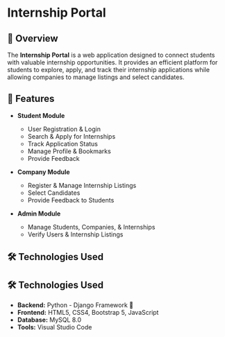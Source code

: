 # Internship Portal

## 📌 Overview
The **Internship Portal** is a web application designed to connect students with valuable internship opportunities. It provides an efficient platform for students to explore, apply, and track their internship applications while allowing companies to manage listings and select candidates.

## 🚀 Features
- **Student Module**
  - User Registration & Login
  - Search & Apply for Internships
  - Track Application Status
  - Manage Profile & Bookmarks
  - Provide Feedback

- **Company Module**
  - Register & Manage Internship Listings
  - Select Candidates
  - Provide Feedback to Students

- **Admin Module**
  - Manage Students, Companies, & Internships
  - Verify Users & Internship Listings

## 🛠️ Technologies Used
## 🛠️ Technologies Used
- **Backend:** Python - Django Framework 🐍  
- **Frontend:** HTML5, CSS4, Bootstrap 5, JavaScript  
- **Database:** MySQL 8.0    
- **Tools:** Visual Studio Code  

